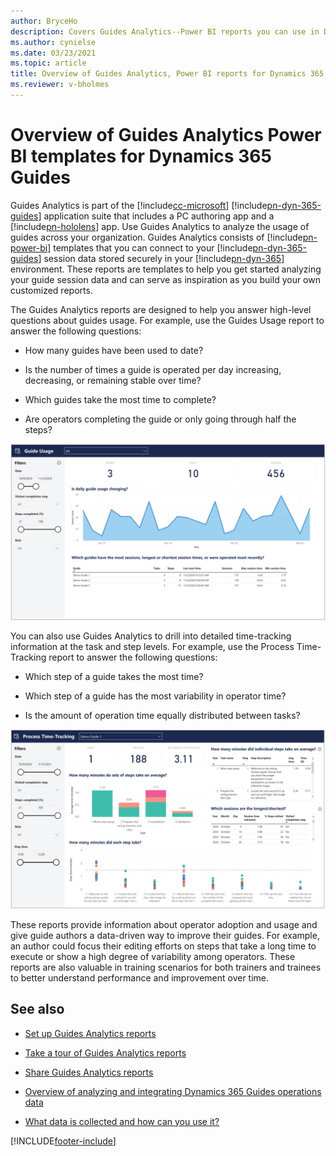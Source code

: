 ```yaml
---
author: BryceHo
description: Covers Guides Analytics--Power BI reports you can use in Dynamics 365 Guides to improve process efficiencies.
ms.author: cynielse
ms.date: 03/23/2021
ms.topic: article
title: Overview of Guides Analytics, Power BI reports for Dynamics 365 Guides
ms.reviewer: v-bholmes
---
```


# Overview of Guides Analytics Power BI templates for Dynamics 365 Guides

Guides Analytics is part of the [!include[cc-microsoft](../includes/cc-microsoft.md)] [!include[pn-dyn-365-guides](../includes/pn-dyn-365-guides.md)] application suite that includes a PC authoring app and a [!include[pn-hololens](../includes/pn-hololens.md)] app. Use Guides Analytics to analyze the usage of guides across your organization. Guides Analytics consists of [!include[pn-power-bi](../includes/pn-power-bi.md)] templates that you can connect to your [!include[pn-dyn-365-guides](../includes/pn-dyn-365-guides.md)] session data stored securely in your [!include[pn-dyn-365](../includes/pn-dyn-365.md)] environment. These reports are templates to help you get started analyzing your guide session data and can serve as inspiration as you build your own customized reports. 

The Guides Analytics reports are designed to help you answer high-level questions about guides usage. For example, use the Guides Usage report to answer the following questions:

- How many guides have been used to date? 

- Is the number of times a guide is operated per day increasing, decreasing, or remaining stable over time? 

- Which guides take the most time to complete? 

- Are operators completing the guide or only going through half the steps? 

![Guides Usage report](media/analytics-guides-usage-overview.PNG "Guides Usage report")

You can also use Guides Analytics to drill into detailed time-tracking information at the task and step levels. For example, use the Process Time-Tracking report to answer the following questions: 

- Which step of a guide takes the most time? 

- Which step of a guide has the most variability in operator time? 

- Is the amount of operation time equally distributed between tasks? 

![Process Time Tracking report](media/analytics-process-time-tracking-overview.PNG "Process Time Tracking report")

These reports provide information about operator adoption and usage and give guide authors a data-driven way to improve their guides. For example, an author could focus their editing efforts on steps that take a long time to execute or show a high degree of variability among operators. These reports are also valuable in training scenarios for both trainers and trainees to better understand performance and improvement over time. 
 
## See also

- [Set up Guides Analytics reports](analytics-ga-setup.md)

- [Take a tour of Guides Analytics reports](analytics-ga-reports.md)

- [Share Guides Analytics reports](analytics-ga-share-reports.md)

- [Overview of analyzing and integrating Dynamics 365 Guides operations data](analytics-overview.md)

- [What data is collected and how can you use it?](analytics-data-collected.md)






[!INCLUDE[footer-include](../includes/footer-banner.md)]
